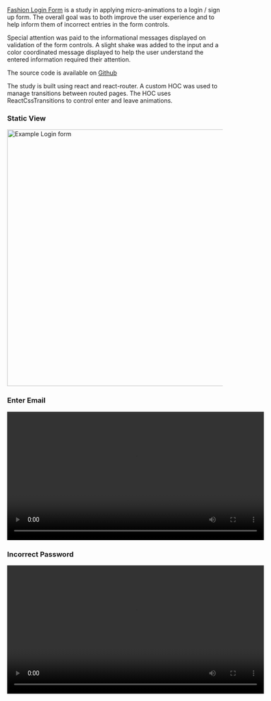 [Fashion Login Form](http://www.royledford.com/fashion-login-form/) is a study in applying
micro-animations to a login / sign up form. The overall goal was to both improve the user experience
and to help inform them of incorrect entries in the form controls.

Special attention was paid to the informational messages displayed on validation of the form controls.
A slight shake was added to the input and a color coordinated message displayed to help the user understand
the entered information required their attention.

The source code is available on [Github](https://github.com/royledford/fashion-login-form)

The study is built using react and react-router. A custom HOC was used to manage transitions between routed pages.
The HOC uses ReactCssTransitions to control enter and leave animations.


### Static View
<img src="/images/fashion-login/signup-email.jpg" alt="Example Login form" style="width: 600px">

### Enter Email
<video width="600"  controls autoplay loop>
  <source src="/images/fashion-login/email.mp4" type="video/mp4" >
</video>


### Incorrect Password
<video width="600"  controls autoplay loop>
  <source src="/images/fashion-login/password.mp4" type="video/mp4" >
</video>

